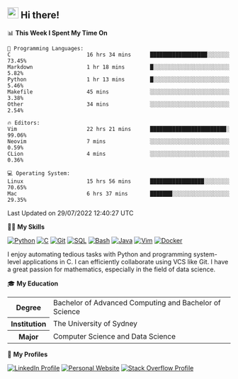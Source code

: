 ## <a href="#"><img src="https://media.giphy.com/media/hvRJCLFzcasrR4ia7z/giphy.gif" width="25px" height="25px"></a> Hi there!

<!--START_SECTION:waka-->
📊 **This Week I Spent My Time On** 

```text
💬 Programming Languages: 
C                        16 hrs 34 mins      ██████████████████░░░░░░░   73.45% 
Markdown                 1 hr 18 mins        █░░░░░░░░░░░░░░░░░░░░░░░░   5.82% 
Python                   1 hr 13 mins        █░░░░░░░░░░░░░░░░░░░░░░░░   5.46% 
Makefile                 45 mins             ░░░░░░░░░░░░░░░░░░░░░░░░░   3.38% 
Other                    34 mins             ░░░░░░░░░░░░░░░░░░░░░░░░░   2.54%

🔥 Editors: 
Vim                      22 hrs 21 mins      ████████████████████████░   99.06% 
Neovim                   7 mins              ░░░░░░░░░░░░░░░░░░░░░░░░░   0.59% 
CLion                    4 mins              ░░░░░░░░░░░░░░░░░░░░░░░░░   0.36%

💻 Operating System: 
Linux                    15 hrs 56 mins      █████████████████░░░░░░░░   70.65% 
Mac                      6 hrs 37 mins       ███████░░░░░░░░░░░░░░░░░░   29.35%

```


 Last Updated on 29/07/2022 12:40:27 UTC
<!--END_SECTION:waka-->

💪🏻 **My Skills**

[![Python](https://img.shields.io/badge/-Python-yellow?style=flat-square&logo=Python)](#)
[![C     ](https://img.shields.io/badge/-C-blue?style=flat-square&logo=C)](#)
[![Git   ](https://img.shields.io/badge/-Git-grey?style=flat-square&logo=Git)](#)
[![SQL   ](https://img.shields.io/badge/-SQL-grey?style=flat-square&logo=SQLite)](#)
[![Bash  ](https://img.shields.io/badge/-Bash-grey?style=flat-square&logo=GNU-Bash)](#)
[![Java  ](https://img.shields.io/badge/-Java-grey?style=flat-square&logo=OpenJDK)](#)
[![Vim   ](https://img.shields.io/badge/-Vim-grey?style=flat-square&logo=Vim)](#)
[![Docker](https://img.shields.io/badge/-Docker-grey?style=flat-square&logo=Docker)](#)

I enjoy automating tedious tasks with Python and programming system-level applications in C. I can efficiently collaborate using VCS like Git. I have a great passion for mathematics, especially in the field of data science.

🎓 **My Education**

<table>
<tr>
    <th>Degree</th>
    <td>Bachelor of Advanced Computing and Bachelor of Science</td>
</tr>
<tr>
    <th>Institution</th>
    <td>The University of Sydney</td>
</tr>
<tr>
    <th>Major</th>
    <td>Computer Science and Data Science</td>
</tr>
</table>

🔗 **My Profiles**

[![LinkedIn Profile](https://img.shields.io/badge/-LinkedIn-blue?style=social&logo=LinkedIn)](https://www.linkedin.com/in/ziao-ji)
[![Personal Website](https://img.shields.io/badge/-Personal%20Website-blue?style=social&logo=Bootstrap)](https://www.jiziao.works)
[![Stack Overflow Profile](https://img.shields.io/badge/-Stack%20Overflow-blue?style=social&logo=StackOverflow)](https://stackoverflow.com/users/11658924/spearandshield)
